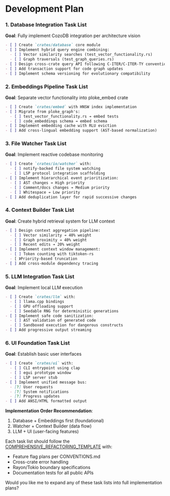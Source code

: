 # Development Plan

### 1. **Database Integration Task List**
**Goal**: Fully implement CozoDB integration per architecture vision
```markdown
- [ ] Create `crates/database` core module
- [ ] Implement hybrid query engine combining:
  - [ ] Vector similarity searches (test_vector_functionality.rs)
  - [ ] Graph traversals (test_graph_queries.rs)
- [ ] Design cross-crate query API following C-ITER/C-ITER-TY conventions
- [ ] Add transaction support for code graph updates
- [ ] Implement schema versioning for evolutionary compatibility
```

### 2. **Embeddings Pipeline Task List**
**Goal**: Separate vector functionality into ploke_embed crate
```markdown
- [ ] Create `crates/embed` with HNSW index implementation
- [ ] Migrate from ploke_graph's:
  - [ ] test_vector_functionality.rs ➔ embed tests
  - [ ] code_embeddings schema ➔ embed schema
- [ ] Implement embedding cache with RLU eviction
- [ ] Add cross-lingual embedding support (AST-based normalization)
```

### 3. **File Watcher Task List**
**Goal**: Implement reactive codebase monitoring
```markdown
- [ ] Create `crates/io/watcher` with:
  - [ ] notify-backed file system watching
  - [ ] LSP protocol integration scaffolding
- [ ] Implement hierarchical event prioritization:
  - [ ] AST changes ➔ High priority
  - [ ] Comment/docs changes ➔ Medium priority
  - [ ] Whitespace ➔ Low priority
- [ ] Add deduplication layer for rapid successive changes
```

### 4. **Context Builder Task List**
**Goal**: Create hybrid retrieval system for LLM context
```markdown
- [ ] Design context aggregation pipeline:
  - [ ] Vector similarity ➔ 40% weight
  - [ ] Graph proximity ➔ 40% weight 
  - [ ] Recent edits ➔ 20% weight
- [ ] Implement context window management:
  - [ ] Token counting with tiktoken-rs
  - [ 》Priority-based truncation
- [ ] Add cross-module dependency tracing
```

### 5. **LLM Integration Task List** 
**Goal**: Implement local LLM execution
```markdown
- [ ] Create `crates/llm` with:
  - [ ] llama.cpp bindings
  - [ ] GPU offloading support
  - [ ] Seedable RNG for deterministic generations
- [ ] Implement safe code sanitization:
  - [ ] AST validation of generated code
  - [ ] Sandboxed execution for dangerous constructs
- [ ] Add progressive output streaming
```

### 6. **UI Foundation Task List**
**Goal**: Establish basic user interfaces
```markdown
- [ ] Create `crates/ui` with:
  - [ ] CLI entrypoint using clap
  - [ ] egui prototype window
  - [ ] LSP server stub
- [ ] Implement unified message bus:
  - [?] User requests
  - [?] System notifications
  - [?] Progress updates
- [ ] Add ANSI/HTML formatted output
```

**Implementation Order Recommendation**:
1. Database + Embeddings first (foundational)
2. Watcher + Context Builder (data flow)
3. LLM + UI (user-facing features)

Each task list should follow the [COMPREHENSIVE_REFACTORING_TEMPLATE](TASK_TEMPLATE_COMPREHENSIVE.md) with:
- Feature flag plans per CONVENTIONS.md
- Cross-crate error handling
- Rayon/Tokio boundary specifications
- Documentation tests for all public APIs

Would you like me to expand any of these task lists into full implementation plans?
